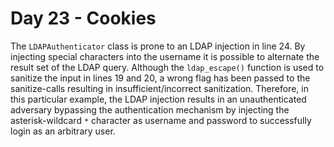 # Day 23 - Cookies

The `LDAPAuthenticator` class is prone to an LDAP injection in line 24.
By injecting special characters into the username it is possible to
alternate the result set of the LDAP query. Although the `ldap_escape()`
function is used to sanitize the input in lines 19 and 20, a wrong flag
has been passed to the sanitize-calls resulting in
insufficient/incorrect sanitization. Therefore, in this particular
example, the LDAP injection results in an unauthenticated adversary
bypassing the authentication mechanism by injecting the
asterisk-wildcard `*` character as username and password to successfully
login as an arbitrary user.

